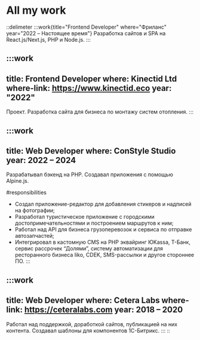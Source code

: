 # All my work

::delimeter
  :::work{title="Frontend Developer" where="Фриланс" year="2022 – Настоящее время"}
  Разработка сайтов и SPA на React.js/Next.js, PHP и Node.js.
  :::

  :::work
  ---
  title: Frontend Developer
  where: Kinectid Ltd
  where-link: https://www.kinectid.eco
  year: "2022"
  ---
  Проект. Разработка сайта для бизнеса по монтажу систем отопления.
  :::

  :::work
  ---
  title: Web Developer
  where: ConStyle Studio
  year: 2022 – 2024
  ---
  Разрабатывал бэкенд на PHP. Создавал приложения с помощью Alpine.js.
  
  #responsibilities
  - Создал приложение-редактор для добавления стикеров и надписей на фотографии;
  - Разработал туристическое приложение с городскими достопримечательностями и построением маршрутов к ним;
  - Работал над API для бизнеса грузоперевозок и сервиса по отправке автозапчастей;
  - Интегрировал в кастомную CMS на PHP эквайринг ЮKassa, T-Банк, сервис рассрочек “Долями”, систему автоматизации для ресторанного бизнеса Iiko, CDEK, SMS-рассылки и другое стороннее ПО.
  :::

  :::work
  ---
  title: Web Developer
  where: Cetera Labs
  where-link: https://ceteralabs.com
  year: 2018 – 2020
  ---
  Работал над поддержкой, доработкой сайтов, публикацией на них контента. Создавал шаблоны для компонентов 1С-Битрикс.
  :::
::